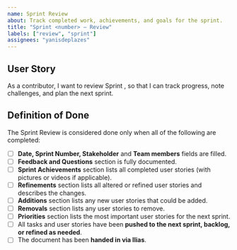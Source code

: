 ```yaml
---
name: Sprint Review
about: Track completed work, achievements, and goals for the sprint.
title: "Sprint <number> – Review"
labels: ["review", "sprint"]
assignees: "yanisdeplazes"
---
```


## User Story

As a contributor, I want to review Sprint <number>, so that I can track progress, note challenges, and plan the next sprint.

## Definition of Done

The Sprint Review is considered done only when all of the following are completed:

- [ ] **Date, Sprint Number, Stakeholder** and **Team members** fields are filled.
- [ ] **Feedback and Questions** section is fully documented.
- [ ] **Sprint Achievements** section lists all completed user stories (with pictures or videos if applicable).
- [ ] **Refinements** section lists all altered or refined user stories and describes the changes.
- [ ] **Additions** section lists any new user stories that could be added.
- [ ] **Removals** section lists any user stories to remove.
- [ ] **Priorities** section lists the most important user stories for the next sprint.
- [ ] All tasks and user stories have been **pushed to the next sprint, backlog, or refined as needed**.
- [ ] The document has been **handed in via Ilias**.
